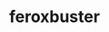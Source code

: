 ---
title: "feroxbuster"
description: "A fast, simple, recursive content discovery tool written in Rust designed to enumerate hidden resources in web applications."
platforms: ["windows", "macos", "linux", "cli"]
categories: ["Web"]
tags: ["content-discovery", "fuzzing", "directory-brute-force", "web-security"]
github: "https://github.com/epi052/feroxbuster"
documentation: "https://epi052.github.io/feroxbuster-docs/docs/"
---